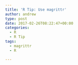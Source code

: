 ```yaml
---
title: 'R Tip: Use magrittr'
author: andrew
type: post
date: 2017-02-26T08:22:47+00:00
categories:
  - R
  - R Tip
tags:
  - magrittr
  - R

---
```

